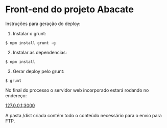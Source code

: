 # Front-end do projeto Abacate

Instruções para geração do deploy:

1. Instalar o grunt:

```
$ npm install grunt -g
```

2. Instalar as dependencias:

```
$ npm install
```

3. Gerar deploy pelo grunt:

```
$ grunt
```

No final do processo o servidor web incorporado estará rodando no endereço:

[127.0.0.1:3000](http://127.0.0.1:3000)

A pasta /dist criada contém todo o conteúdo necessário para o envio para FTP.
